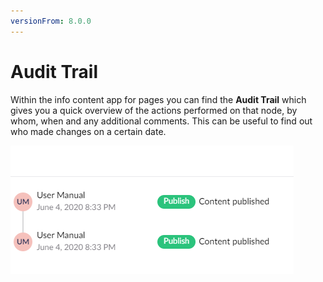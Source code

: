 ```yaml
---
versionFrom: 8.0.0
---
```


# Audit Trail

Within the info content app for pages you can find the **Audit Trail**  which gives you a quick overview of the actions performed on that node, by whom, when and any additional comments. This can be useful to find out who made changes on a certain date.

![auditTrail.png](images/auditTrail-v8.png)
